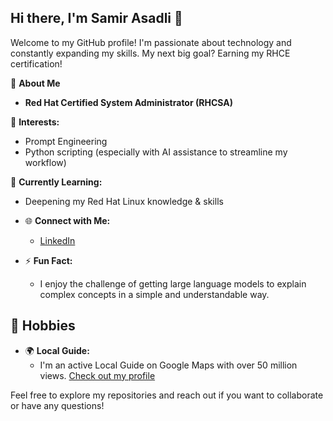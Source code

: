 ## Hi there, I'm Samir Asadli 👋

Welcome to my GitHub profile! I'm passionate about technology and constantly expanding my skills. My next big goal? Earning my RHCE certification!

🚀 **About Me**

* **Red Hat Certified System Administrator (RHCSA)**

🔧 **Interests:**

* Prompt Engineering
* Python scripting (especially with AI assistance to streamline my workflow) 

🌱 **Currently Learning:**

* Deepening my Red Hat Linux knowledge & skills

- 🌐 **Connect with Me:**
  - [LinkedIn](https://www.linkedin.com/in/samirasadlii/)

- ⚡ **Fun Fact:**
  - I enjoy the challenge of getting large language models to explain complex concepts in a simple and understandable way.

## 🎨 Hobbies

- 🌍 **Local Guide:**
  - I'm an active Local Guide on Google Maps with over 50 million views. [Check out my profile](https://www.google.com/maps/contrib/100773737053726578435)

Feel free to explore my repositories and reach out if you want to collaborate or have any questions!
<!---
Samirasadli/Samirasadli is a ✨ special ✨ repository because its `README.md` (this file) appears on your GitHub profile.
You can click the Preview link to take a look at your changes.
--->

